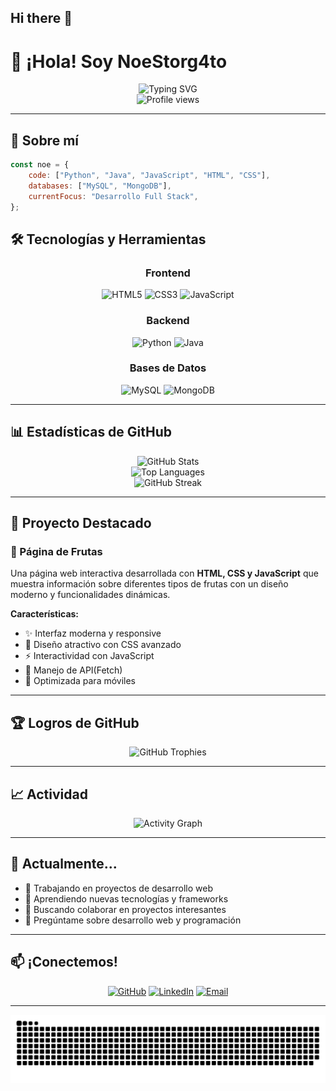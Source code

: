 ## Hi there 👋

<!--
**NoeStorg4to/NoeStorg4to** is a ✨ _special_ ✨ repository because its `README.md` (this file) appears on your GitHub profile.

Here are some ideas to get you started:

- 🔭 I’m currently working on ...
- 🌱 I’m currently learning ...
- 👯 I’m looking to collaborate on ...
- 🤔 I’m looking for help with ...
- 💬 Ask me about ...
- 📫 How to reach me: ...
- 😄 Pronouns: ...
- ⚡ Fun fact: ...
-->
# 👋 ¡Hola! Soy NoeStorg4to

<div align="center">
  <img src="https://readme-typing-svg.herokuapp.com?font=Fira+Code&size=30&pause=1000&color=00D4FF&center=true&vCenter=true&width=600&lines=Desarrollador+Full+Stack;Apasionado+por+la+Programaci%C3%B3n;Creando+proyectos+increíbles" alt="Typing SVG" />
</div>

<div align="center">
  <img src="https://komarev.com/ghpvc/?username=NoeStorg4to&color=blueviolet&style=flat-square&label=Profile+Views" alt="Profile views" />
</div>

---

## 🚀 Sobre mí

```javascript
const noe = {
    code: ["Python", "Java", "JavaScript", "HTML", "CSS"],
    databases: ["MySQL", "MongoDB"],
    currentFocus: "Desarrollo Full Stack",
};
```

## 🛠️ Tecnologías y Herramientas

<div align="center">

### Frontend
![HTML5](https://img.shields.io/badge/HTML5-E34F26?style=for-the-badge&logo=html5&logoColor=white)
![CSS3](https://img.shields.io/badge/CSS3-1572B6?style=for-the-badge&logo=css3&logoColor=white)
![JavaScript](https://img.shields.io/badge/JavaScript-F7DF1E?style=for-the-badge&logo=javascript&logoColor=black)

### Backend
![Python](https://img.shields.io/badge/Python-3776AB?style=for-the-badge&logo=python&logoColor=white)
![Java](https://img.shields.io/badge/Java-ED8B00?style=for-the-badge&logo=java&logoColor=white)

### Bases de Datos
![MySQL](https://img.shields.io/badge/MySQL-4479A1?style=for-the-badge&logo=mysql&logoColor=white)
![MongoDB](https://img.shields.io/badge/MongoDB-4EA94B?style=for-the-badge&logo=mongodb&logoColor=white)

</div>

---

## 📊 Estadísticas de GitHub

<div align="center">
  <img src="https://github-readme-stats.vercel.app/api?username=NoeStorg4to&show_icons=true&theme=radical&hide_border=true&bg_color=0D1117" alt="GitHub Stats" />
</div>

<div align="center">
  <img src="https://github-readme-stats.vercel.app/api/top-langs/?username=NoeStorg4to&layout=compact&theme=radical&hide_border=true&bg_color=0D1117" alt="Top Languages" />
</div>

<div align="center">
  <img src="https://github-readme-streak-stats.herokuapp.com/?user=NoeStorg4to&theme=radical&hide_border=true&background=0D1117" alt="GitHub Streak" />
</div>

---

## 🌟 Proyecto Destacado

### 🍎 Página de Frutas
Una página web interactiva desarrollada con **HTML, CSS y JavaScript** que muestra información sobre diferentes tipos de frutas con un diseño moderno y funcionalidades dinámicas.

**Características:**
- ✨ Interfaz moderna y responsive
- 🎨 Diseño atractivo con CSS avanzado  
- ⚡ Interactividad con JavaScript
- 💾 Manejo de API(Fetch)
- 📱 Optimizada para móviles

---

## 🏆 Logros de GitHub

<div align="center">
  <img src="https://github-profile-trophy.vercel.app/?username=NoeStorg4to&theme=radical&no-frame=true&margin-w=15&margin-h=15&column=6" alt="GitHub Trophies" />
</div>

---

## 📈 Actividad

<div align="center">
  <img src="https://github-readme-activity-graph.vercel.app/graph?username=NoeStorg4to&theme=react-dark&hide_border=true&bg_color=0D1117" alt="Activity Graph" />
</div>

---

## 🎯 Actualmente...

- 🔭 Trabajando en proyectos de desarrollo web
- 🌱 Aprendiendo nuevas tecnologías y frameworks
- 👯 Buscando colaborar en proyectos interesantes
- 💬 Pregúntame sobre desarrollo web y programación

---

## 📫 ¡Conectemos!

<div align="center">

[![GitHub](https://img.shields.io/badge/GitHub-100000?style=for-the-badge&logo=github&logoColor=white)](https://github.com/NoeStorg4to)
[![LinkedIn](https://img.shields.io/badge/LinkedIn-0077B5?style=for-the-badge&logo=linkedin&logoColor=white)](https://www.linkedin.com/in/noelia-storgato-1a7363326)
[![Email](https://img.shields.io/badge/Email-D14836?style=for-the-badge&logo=gmail&logoColor=white)](mailto:noelia.storgato@gmail.com)

</div>

---

<div align="center">
  <img src="https://raw.githubusercontent.com/platane/snk/output/github-contribution-grid-snake-dark.svg" alt="Snake animation" />
</div>

